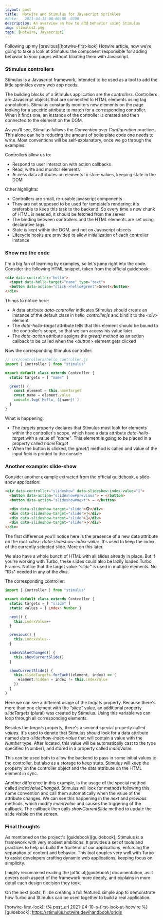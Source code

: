 ```yaml
---
layout: post
title:  Hotwire and Stimulus for Javascript sprinkles
#date:   2021-04-15 00:00:00 -0300
description: An overview on how to add behavior using Stimulus
img: stimulus2.png
tags: [Hotwire, Javascript]
---
```


Following up my [previous][hotwire-first-look] Hotwire article, now we're going to take a look at Stimulus: the component responsible for adding behavior to your pages without bloating them with Javascript.

### Stimulus controllers

Stimulus is a Javascript framework, intended to be used as a tool to add the little sprinkles every web app needs.

The building blocks of a Stimulus application are the _controllers_. Controllers are Javascript objects that are connected to HTML elements using tag annotations. Stimulus constantly monitors new elements on the page looking for a specific attribute to match for a corresponding controller. When it finds one, an instance of the controller is created and then connected to the element on the DOM.

As you'll see, Stimulus follows the _Convention over Configuration_ practice. This alone can help reducing the amount of boilerplate code one needs to write. Most conventions will be self-explanatory, once we go through the examples.

Controllers allow us to:

* Respond to user interaction with action callbacks
* Read, write and monitor elements
* Access data attributes on elements to store values, keeping state in the DOM

Other highlights:

* Controllers are small, re-usable javascript components
* They are not supposed to be used for template's rendering: it's preferable to keep this task to the backend. So every time a new chunk of HTML is needed, it should be fetched from the server
* The binding between controllers and the HTML elements are set using declarative tags
* State is kept within the DOM, and not on Javascript objects
* Lifecycle hooks are provided to allow initialization of each controller instance

### Show me the code

I'm a big fan of learning by examples, so let's jump right into the code. Consider the following HTML snippet, taken from the official guidebook:

```html
<div data-controller="hello">
  <input data-hello-target="name" type="text">
  <button data-action="click->hello#greet">Greet</button>
</div>
```

Things to notice here:

* A data attribute _data-controller_ indicates Stimulus should create an instance of the default class in _hello_controller.js_ and bind it to the _\<div>_ element
* The _data-hello-target_ attribute tells that this element should be bound to the controller's scope, so that we can access his value later
* The _data-action_ attribute assigns the _greet()_ method as an action callback to be called when the _\<button>_ element gets clicked

Now the corresponding Stimulus controller:

```javascript
// src/controllers/hello_controller.js
import { Controller } from "stimulus"

export default class extends Controller {
  static targets = [ "name" ]

  greet() {
    const element = this.nameTarget
    const name = element.value
    console.log(`Hello, ${name}!`)
  }
}
```

What is happening:

* The _targets_ property declares that Stimulus must look for elements within the controller's scope, which have a data attribute _data-hello-target_ with a value of _"name"_. This element is going to be placed in a property called _nameTarget_
* When the button is clicked, the _greet()_ method is called and value of the input field is printed to the console

### Another example: slide-show

Consider another example extracted from the official guidebook, a slide-show application:

```html
<div data-controller="slideshow" data-slideshow-index-value="1">
  <button data-action="slideshow#previous"> ← </button>
  <button data-action="slideshow#next"> → </button>

  <div data-slideshow-target="slide">🐵</div>
  <div data-slideshow-target="slide">🙈</div>
  <div data-slideshow-target="slide">🙉</div>
  <div data-slideshow-target="slide">🙊</div>
</div>
```

The first difference you'll notice here is the presence of a new data attribute on the root _\<div>_: _data-slideshow-index-value_. It's used to keep the index of the currently selected slide. More on this later.

We also have a whole bunch of HTML with all slides already in place. But if you're working with Turbo, these slides could also be lazily loaded Turbo Frames. Notice that the target value _"slide"_ is used in multiple elements. No "IDs" needed in any of the _divs_.

The corresponding controller:

```javascript
import { Controller } from "stimulus"

export default class extends Controller {
  static targets = [ "slide" ]
  static values = { index: Number }

  next() {
    this.indexValue++
  }

  previous() {
    this.indexValue--
  }

  indexValueChanged() {
    this.showCurrentSlide()
  }

  showCurrentSlide() {
    this.slideTargets.forEach((element, index) => {
      element.hidden = index != this.indexValue
    })
  }
}
```

Here we can see a different usage of the _targets_ property. Because there's more than one element with the _"slice"_ value, an additional property _slideTargets_ (plural) was created by Stimulus. Using this variable we can loop through all corresponding elements.

Besides the _targets_ property, there's a second special property called _values_. It's used to denote that Stimulus should look for a data attribute named _data-slideshow-index-value_ that will contain a value with the _Number_ type. After located, this value will be automatically cast to the type specified (Number), and stored in a property called _indexValue_.

This can be used both to allow the backend to pass in some initial values to the controller, but also as a storage to keep state. Stimulus will keep the property on the controller object and the data attribute on the HTML element in sync.

Another difference in this example, is the usage of the special method called _indexValueChanged_. Stimulus will look for methods following this name convention and call them automatically when the value of the attribute changes. We can see this happening in the _next_ and _previous_ methods, which modify _indexValue_ and causes the triggering of the callback. The callback then calls _showCurrentSlide_ method to update the slide visible on the screen.

### Final thoughts

As mentioned on the project's [guidebook][guidebook], Stimulus is a framework with very modest ambitions. It provides a set of tools and practices to help us build the frontend of our applications, enforcing the separation of content and behavior. This tool couples very well with Turbo to assist developers crafting dynamic web applications, keeping focus on simplicity.

I highly recommend reading the [official][guidebook] documentation, as it covers each aspect of the framework more deeply, and explains in more detail each design decision they took.

On the next posts, I'll be creating a full featured simple app to demonstrate how Turbo and Stimulus can be used together to build a real application.


[hotwire-first-look]: {% post_url 2021-04-10-a-first-look-at-hotwire %}
[guidebook]: https://stimulus.hotwire.dev/handbook/origin
